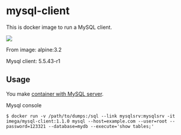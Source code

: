 # mysql-client

This is docker image to run a MySQL client.

[![](https://badge.imagelayers.io/imega/mysql-client:1.1.0.svg)](https://imagelayers.io/?images=imega/mysql-client:1.1.0 'Get your own badge on imagelayers.io')

From image: alpine:3.2

Mysql client: 5.5.43-r1

## Usage
You make [container with MySQL server](http://imega.club/2015/04/30/docker-image-mysql).

Mysql console

```
$ docker run -v /path/to/dumps:/sql --link mysqlsrv:mysqlsrv -it imega/mysql-client:1.1.0 mysql --host=example.com --user=root --password=123321 --database=mydb --execute='show tables;'
```
